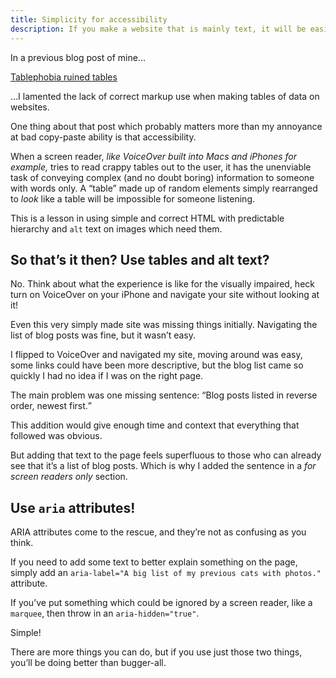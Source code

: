 ```yaml
---
title: Simplicity for accessibility
description: If you make a website that is mainly text, it will be easier for visually impared users. But there’s more we can do.
---
```


In a previous blog post of mine…

<a href="Tablephobia ruined tables.html" accesskey="1" aria-label="Read that article here">Tablephobia ruined tables</a>

…I lamented the lack of correct markup use when making tables of data on websites.

One thing about that post which probably matters more than my annoyance at bad copy-paste ability is that accessibility.

When a screen reader, <em aria-hidden="true">like VoiceOver built into Macs and iPhones for example,</em> tries to read crappy tables out to the user, it has the unenviable task of conveying complex (and no doubt boring) information to someone with words only. A “table” made up of random elements simply rearranged to <em>look</em> like a table will be impossible for someone listening.

This is a lesson in using simple and correct HTML with predictable hierarchy and <code>alt</code> text on images which need them.


## So that’s it then? Use tables and alt text?

No. Think about what the experience is like for the visually impaired, heck turn on VoiceOver on your iPhone and navigate your site without looking at it!

Even this very simply made site was missing things initially. Navigating the list of blog posts was fine, but it wasn’t easy.

I flipped to VoiceOver and navigated my site, moving around was easy, some links could have been more descriptive, but the blog list came so quickly I had no idea if I was on the right page.

The main problem was one missing sentence: <q>Blog posts listed in reverse order, newest first.</q>

This addition would give enough time and context that everything that followed was obvious.

But adding that text to the page feels superfluous to those who can already see that it’s a list of blog posts. Which is why I added the sentence in a <em>for screen readers only</em> section.


## Use `aria` attributes!

ARIA attributes come to the rescue, and they’re not as confusing as you think.

If you need to add some text to better explain something on the page, simply add an `aria-label="A big list of my previous cats with photos."` attribute.

If you’ve put something which could be ignored by a screen reader, like a `marquee`, then throw in an `aria-hidden="true"`.

Simple!

There are more things you can do, but if you use just those two things, you’ll be doing better than bugger-all.
